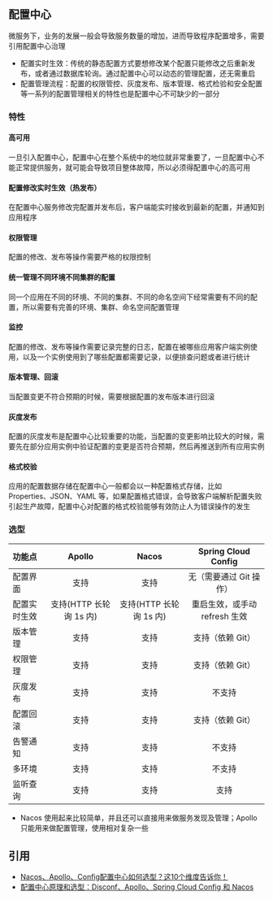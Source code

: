 ## 配置中心

微服务下，业务的发展一般会导致服务数量的增加，进而导致程序配置增多，需要引用配置中心治理

- 配置实时生效：传统的静态配置方式要想修改某个配置只能修改之后重新发布，或者通过数据库轮询。通过配置中心可以动态的管理配置，还无需重启
- 配置管理流程：配置的权限管控、灰度发布、版本管理、格式检验和安全配置等一系列的配置管理相关的特性也是配置中心不可缺少的一部分

### 特性

#### 高可用

一旦引入配置中心，配置中心在整个系统中的地位就非常重要了，一旦配置中心不能正常提供服务，就可能会导致项目整体故障，所以必须得配置中心的高可用

#### 配置修改实时生效（热发布）

在配置中心服务修改完配置并发布后，客户端能实时接收到最新的配置，并通知到应用程序

#### 权限管理

配置的修改、发布等操作需要严格的权限控制

#### 统一管理不同环境不同集群的配置

同一个应用在不同的环境、不同的集群、不同的命名空间下经常需要有不同的配置，所以需要有完善的环境、集群、命名空间配置管理

#### 监控

配置的修改、发布等操作需要记录完整的日志，配置在被哪些应用客户端实例使用，以及一个实例使用到了哪些配置都需要记录，以便排查问题或者进行统计

#### 版本管理、回滚

当配置变更不符合预期的时候，需要根据配置的发布版本进行回滚

#### 灰度发布

配置的灰度发布是配置中心比较重要的功能，当配置的变更影响比较大的时候，需要先在部分应用实例中验证配置的变更是否符合预期，然后再推送到所有应用实例

#### 格式校验

应用的配置数据存储在配置中心一般都会以一种配置格式存储，比如 Properties、JSON、YAML 等，如果配置格式错误，会导致客户端解析配置失败引起生产故障，配置中心对配置的格式校验能够有效防止人为错误操作的发生

### 选型

| 功能点 | Apollo | Nacos | Spring Cloud Config |
| :- | :-: | :-: | :-: |
| 配置界面 | 支持 | 支持 | 无（需要通过 Git 操作） |
| 配置实时生效 | 支持(HTTP 长轮询 1s 内) | 支持(HTTP 长轮询 1s 内)  | 重启生效，或手动 refresh 生效 |
| 版本管理 | 支持 | 支持 | 支持（依赖 Git） |
| 权限管理 | 支持 | 支持 | 支持（依赖 Git） |
| 灰度发布 | 支持 | 支持 | 不支持 |
| 配置回滚 | 支持 | 支持 | 支持（依赖 Git） |
| 告警通知 | 支持 | 支持 | 不支持 |
| 多环境 | 支持 | 支持 | 不支持 |
| 监听查询 | 支持 | 支持 | 支持 |

- Nacos 使用起来比较简单，并且还可以直接用来做服务发现及管理；Apollo 只能用来做配置管理，使用相对复杂一些

## 引用

- [Nacos、Apollo、Config配置中心如何选型？这10个维度告诉你！](https://mp.weixin.qq.com/s/o-5_JwfUOElmzJSiMCSxYg)
- [配置中心原理和选型：Disconf、Apollo、Spring Cloud Config 和 Nacos](https://mp.weixin.qq.com/s/1D-X6MyMxZriX7NkYWS5zA)
